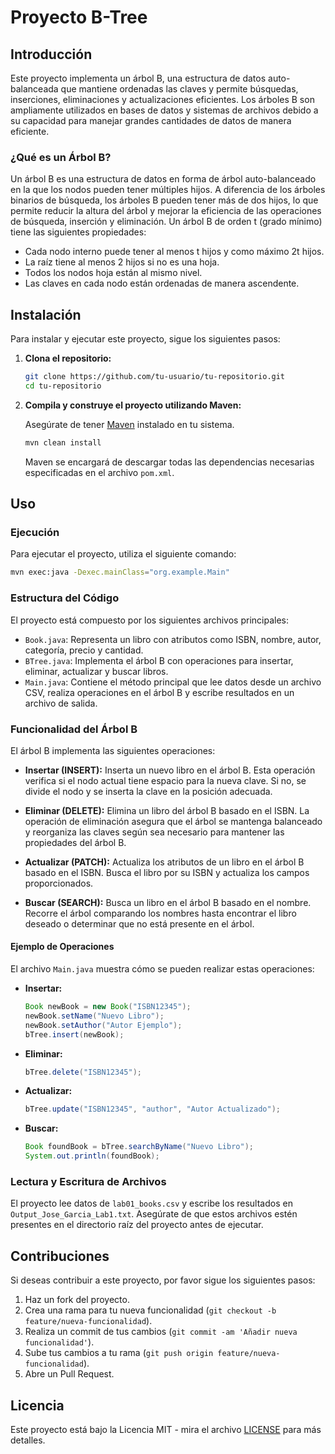 
# Proyecto B-Tree

## Introducción

Este proyecto implementa un árbol B, una estructura de datos auto-balanceada que mantiene ordenadas las claves y permite búsquedas, inserciones, eliminaciones y actualizaciones eficientes. Los árboles B son ampliamente utilizados en bases de datos y sistemas de archivos debido a su capacidad para manejar grandes cantidades de datos de manera eficiente.

### ¿Qué es un Árbol B?

Un árbol B es una estructura de datos en forma de árbol auto-balanceado en la que los nodos pueden tener múltiples hijos. A diferencia de los árboles binarios de búsqueda, los árboles B pueden tener más de dos hijos, lo que permite reducir la altura del árbol y mejorar la eficiencia de las operaciones de búsqueda, inserción y eliminación. Un árbol B de orden t (grado mínimo) tiene las siguientes propiedades:
- Cada nodo interno puede tener al menos t hijos y como máximo 2t hijos.
- La raíz tiene al menos 2 hijos si no es una hoja.
- Todos los nodos hoja están al mismo nivel.
- Las claves en cada nodo están ordenadas de manera ascendente.

## Instalación

Para instalar y ejecutar este proyecto, sigue los siguientes pasos:

1. **Clona el repositorio:**

   ```sh
   git clone https://github.com/tu-usuario/tu-repositorio.git
   cd tu-repositorio
   ```

2. **Compila y construye el proyecto utilizando Maven:**

   Asegúrate de tener [Maven](https://maven.apache.org/install.html) instalado en tu sistema.

   ```sh
   mvn clean install
   ```

   Maven se encargará de descargar todas las dependencias necesarias especificadas en el archivo `pom.xml`.

## Uso

### Ejecución

Para ejecutar el proyecto, utiliza el siguiente comando:

```sh
mvn exec:java -Dexec.mainClass="org.example.Main"
```

### Estructura del Código

El proyecto está compuesto por los siguientes archivos principales:

- `Book.java`: Representa un libro con atributos como ISBN, nombre, autor, categoría, precio y cantidad.
- `BTree.java`: Implementa el árbol B con operaciones para insertar, eliminar, actualizar y buscar libros.
- `Main.java`: Contiene el método principal que lee datos desde un archivo CSV, realiza operaciones en el árbol B y escribe resultados en un archivo de salida.

### Funcionalidad del Árbol B

El árbol B implementa las siguientes operaciones:

- **Insertar (INSERT):** Inserta un nuevo libro en el árbol B. Esta operación verifica si el nodo actual tiene espacio para la nueva clave. Si no, se divide el nodo y se inserta la clave en la posición adecuada.

- **Eliminar (DELETE):** Elimina un libro del árbol B basado en el ISBN. La operación de eliminación asegura que el árbol se mantenga balanceado y reorganiza las claves según sea necesario para mantener las propiedades del árbol B.

- **Actualizar (PATCH):** Actualiza los atributos de un libro en el árbol B basado en el ISBN. Busca el libro por su ISBN y actualiza los campos proporcionados.

- **Buscar (SEARCH):** Busca un libro en el árbol B basado en el nombre. Recorre el árbol comparando los nombres hasta encontrar el libro deseado o determinar que no está presente en el árbol.

#### Ejemplo de Operaciones

El archivo `Main.java` muestra cómo se pueden realizar estas operaciones:

- **Insertar:**
  ```java
  Book newBook = new Book("ISBN12345");
  newBook.setName("Nuevo Libro");
  newBook.setAuthor("Autor Ejemplo");
  bTree.insert(newBook);
  ```

- **Eliminar:**
  ```java
  bTree.delete("ISBN12345");
  ```

- **Actualizar:**
  ```java
  bTree.update("ISBN12345", "author", "Autor Actualizado");
  ```

- **Buscar:**
  ```java
  Book foundBook = bTree.searchByName("Nuevo Libro");
  System.out.println(foundBook);
  ```

### Lectura y Escritura de Archivos

El proyecto lee datos de `lab01_books.csv` y escribe los resultados en `Output_Jose_Garcia_Lab1.txt`. Asegúrate de que estos archivos estén presentes en el directorio raíz del proyecto antes de ejecutar.

## Contribuciones

Si deseas contribuir a este proyecto, por favor sigue los siguientes pasos:

1. Haz un fork del proyecto.
2. Crea una rama para tu nueva funcionalidad (`git checkout -b feature/nueva-funcionalidad`).
3. Realiza un commit de tus cambios (`git commit -am 'Añadir nueva funcionalidad'`).
4. Sube tus cambios a tu rama (`git push origin feature/nueva-funcionalidad`).
5. Abre un Pull Request.

## Licencia

Este proyecto está bajo la Licencia MIT - mira el archivo [LICENSE](LICENSE) para más detalles.
